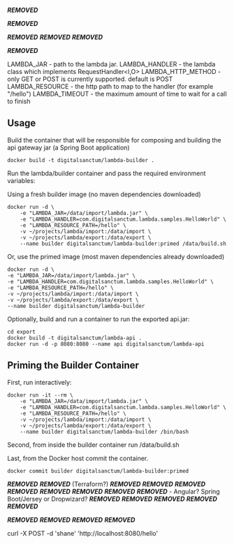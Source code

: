 
***REMOVED***

***REMOVED***

***REMOVED***
***REMOVED***
***REMOVED***

***REMOVED***

LAMBDA_JAR - path to the lambda jar.
LAMBDA_HANDLER - the lambda class which implements RequestHandler<I,O>
LAMBDA_HTTP_METHOD - only GET or POST is currently supported. default is POST
LAMBDA_RESOURCE - the http path to map to the handler (for example "/hello")
LAMBDA_TIMEOUT - the maximum amount of time to wait for a call to finish


## Usage

Build the container that will be responsible for composing and building the api gateway jar (a Spring Boot application)

    docker build -t digitalsanctum/lambda-builder .

Run the lambda/builder container and pass the required environment variables:

Using a fresh builder image (no maven dependencies downloaded)

    docker run -d \
        -e "LAMBDA_JAR=/data/import/lambda.jar" \
        -e "LAMBDA_HANDLER=com.digitalsanctum.lambda.samples.HelloWorld" \
        -e "LAMBDA_RESOURCE_PATH=/hello" \
        -v ~/projects/lambda/import:/data/import \
        -v ~/projects/lambda/export:/data/export \
        --name builder digitalsanctum/lambda-builder:primed /data/build.sh

Or, use the primed image (most maven dependencies already downloaded)

    docker run -d \
    -e "LAMBDA_JAR=/data/import/lambda.jar" \
    -e "LAMBDA_HANDLER=com.digitalsanctum.lambda.samples.HelloWorld" \
    -e "LAMBDA_RESOURCE_PATH=/hello" \
    -v ~/projects/lambda/import:/data/import \
    -v ~/projects/lambda/export:/data/export \
    --name builder digitalsanctum/lambda-builder


Optionally, build and run a container to run the exported api.jar:

    cd export
    docker build -t digitalsanctum/lambda-api .
    docker run -d -p 8080:8080 --name api digitalsanctum/lambda-api


## Priming the Builder Container

First, run interactively:

    docker run -it --rm \
        -e "LAMBDA_JAR=/data/import/lambda.jar" \
        -e "LAMBDA_HANDLER=com.digitalsanctum.lambda.samples.HelloWorld" \
        -e "LAMBDA_RESOURCE_PATH=/hello" \
        -v ~/projects/lambda/import:/data/import \
        -v ~/projects/lambda/export:/data/export \
        --name builder digitalsanctum/lambda-builder /bin/bash

Second, from inside the builder container run /data/build.sh

Last, from the Docker host commit the container.

    docker commit builder digitalsanctum/lambda-builder:primed



***REMOVED***
***REMOVED*** (Terraform?)
***REMOVED***
***REMOVED***
***REMOVED***
***REMOVED***
***REMOVED***
***REMOVED***
***REMOVED***
***REMOVED***
    - Angular? Spring Boot/Jersey or Dropwizard?
***REMOVED***
***REMOVED***
***REMOVED***
***REMOVED***
***REMOVED***

***REMOVED***
***REMOVED***
***REMOVED***
***REMOVED***


curl -X POST -d 'shane' 'http://localhost:8080/hello'

